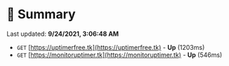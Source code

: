 # 📖 Summary
Last updated: **9/24/2021, 3:06:48 AM**

- `GET` [https://uptimerfree.tk](https://uptimerfree.tk) - **Up** (1203ms)
- `GET` [https://monitoruptimer.tk](https://monitoruptimer.tk) - **Up** (546ms)
